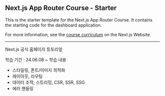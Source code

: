 ## Next.js App Router Course - Starter

This is the starter template for the Next.js App Router Course. It contains the starting code for the dashboard application.

For more information, see the [course curriculum](https://nextjs.org/learn) on the Next.js Website.

-- -- -- --

Next.js 공식 홈페이지 튜토리얼

학습 기간 : 24.06.08 ~
학습 내용
 - 스타일링, 폰트/이미지 최적화
 - 레이아웃, 라우팅
 - 데이터 조작, 스트리밍, CSR, SSR, SSG
 - 에러 핸들링

